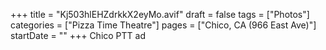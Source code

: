 +++
title = "Kj503hlEHZdrkkX2eyMo.avif"
draft = false
tags = ["Photos"]
categories = ["Pizza Time Theatre"]
pages = ["Chico, CA (966 East Ave)"]
startDate = ""
+++
Chico PTT ad
